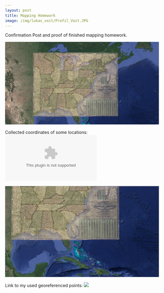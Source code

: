 ```yaml
---
layout: post
title: Mapping Homework
image: /img/lukas_voit/Profil_Voit.JPG
---
```


Confirmation Post and proof of finished mapping homework.

![](../img/lukas_voit/Map_USA_04_mapping_proof_2.JPG)

Collected coordinates of some locations:
![](../files/Locations_with_coordinates_taken_from_map.csv)

![](../img/lukas_voit/Map_USA_04_mapping_proof.JPG)

Link to my used georeferenced points:
![](../files/_US_eastStates_04.jpg.points)
